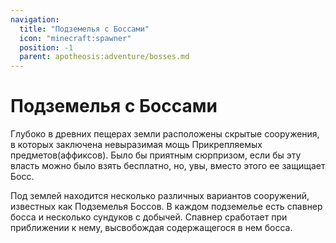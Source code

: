 ```yaml
---
navigation:
  title: "Подземелья с Боссами"
  icon: "minecraft:spawner"
  position: -1
  parent: apotheosis:adventure/bosses.md
---
```


# Подземелья с Боссами

Глубоко в древних пещерах земли расположены скрытые сооружения, в которых заключена невыразимая мощь Прикрепляемых предметов(аффиксов). Было бы приятным сюрпризом, если бы эту власть можно было взять бесплатно, но, увы, вместо этого ее защищает Босс.

Под землей находится несколько различных вариантов сооружений, известных как Подземелья Боссов. В каждом подземелье есть спавнер босса и несколько сундуков с добычей. Спавнер сработает при приближении к нему, высвобождая содержащегося в нем босса.

